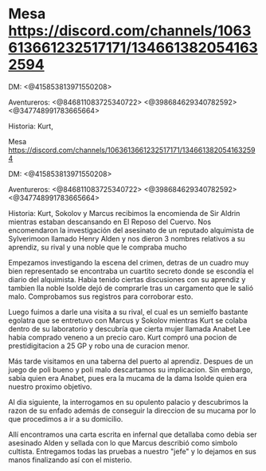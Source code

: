 # Mesa https://discord.com/channels/1063613661232517171/1346613820541632594

DM: <@415853813971550208> 

Aventureros: <@846811083725340722> <@398684629340782592> <@347748991783665664> 

Historia: Kurt, 

Mesa https://discord.com/channels/1063613661232517171/1346613820541632594

DM: <@415853813971550208> 

Aventureros: <@846811083725340722> <@398684629340782592> <@347748991783665664> 

Historia: Kurt, Sokolov y Marcus recibimos la encomienda de Sir Aldrin mientras estaban descansando en El Reposo del Cuervo. Nos encomendaron la investigación del asesinato de un reputado alquimista de Sylverimoon llamado Henry Alden y nos dieron 3 nombres relativos a su aprendiz, su rival y una noble que le compraba mucho

Empezamos investigando la escena del crimen, detras de un cuadro muy bien representado se encontraba un cuartito secreto donde se escondía el diario del alquimista. Habia tenido ciertas discusiones con su aprendiz y tambien lla noble Isolde dejó de comprarle tras un cargamento que le salió malo. Comprobamos sus registros para corroborar esto.

Luego fuimos a darle una visita a su rival, el cual es un semielfo bastante egolatra que se entretuvo con Marcus y Sokolov mientras Kurt se colaba dentro de su laboratorio y descubría que cierta mujer llamada Anabet Lee habia comprado veneno a un precio caro. Kurt compró una pocion de prestidigitacion a 25 GP y robo una de curacion menor.

Más tarde visitamos en una taberna del puerto al aprendiz. Despues de un juego de poli bueno y poli malo descartamos su implicacion. Sin embargo, sabía quien era Anabet, pues era la mucama de la dama Isolde quien era nuestro proximo objetivo.

Al dia siguiente, la interrogamos en su opulento palacio y descubrimos la razon de su enfado además de conseguir la direccion de su mucama por lo que procedimos a ir a su domicilio.

Allí encontramos una carta escrita en infernal que detallaba como debia ser asesinado Alden y sellada con lo que Marcus describió como simbolo cultista. Entregamos todas las pruebas a nuestro "jefe" y lo dejamos en sus manos finalizando así con el misterio.

